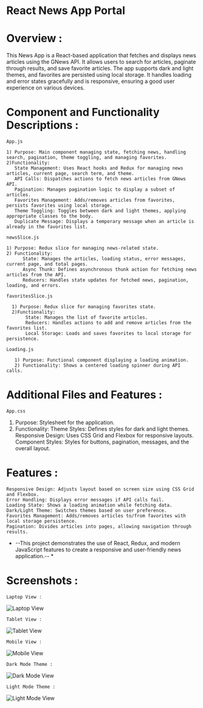 # React News App Portal

# Overview : 
This News App is a React-based application that fetches and displays news articles using the GNews API. It allows users to search for articles, paginate through results, and save favorite articles. The app supports dark and light themes, and favorites are persisted using local storage. It handles loading and error states gracefully and is responsive, ensuring a good user experience on various devices.

# Component and Functionality Descriptions :

`App.js`

    1) Purpose: Main component managing state, fetching news, handling search, pagination, theme toggling, and managing favorites.
    2)Functionality:
       State Management: Uses React hooks and Redux for managing news articles, current page, search term, and theme.
       API Calls: Dispatches actions to fetch news articles from GNews API.
       Pagination: Manages pagination logic to display a subset of articles.
       Favorites Management: Adds/removes articles from favorites, persists favorites using local storage.
       Theme Toggling: Toggles between dark and light themes, applying appropriate classes to the body.
       Duplicate Message: Displays a temporary message when an article is already in the favorites list.
       
`newsSlice.js`

    1) Purpose: Redux slice for managing news-related state.
    2) Functionality:
          State: Manages the articles, loading status, error messages, current page, and total pages.
          Async Thunk: Defines asynchronous thunk action for fetching news articles from the API.
          Reducers: Handles state updates for fetched news, pagination, loading, and errors.
          
`favoritesSlice.js`

      1) Purpose: Redux slice for managing favorites state.
      2)Functionality:
           State: Manages the list of favorite articles.
           Reducers: Handles actions to add and remove articles from the favorites list.
           Local Storage: Loads and saves favorites to local storage for persistence.
           
`Loading.js`

       1) Purpose: Functional component displaying a loading animation.
       2) Functionality: Shows a centered loading spinner during API calls.

# Additional Files and Features :

`App.css`

   1) Purpose: Stylesheet for the application.
   2) Functionality:
         Theme Styles: Defines styles for dark and light themes.
         Responsive Design: Uses CSS Grid and Flexbox for responsive layouts.
         Component Styles: Styles for buttons, pagination, messages, and the overall layout.

# Features :

    Responsive Design: Adjusts layout based on screen size using CSS Grid and Flexbox.
    Error Handling: Displays error messages if API calls fail.
    Loading State: Shows a loading animation while fetching data.
    Dark/Light Theme: Switches themes based on user preference.
    Favorites Management: Adds/removes articles to/from favorites with local storage persistence.
    Pagination: Divides articles into pages, allowing navigation through results.

    
* --This project demonstrates the use of React, Redux, and modern JavaScript features to create a responsive and user-friendly news application.-- *

# Screenshots :

    Laptop View : 
![Laptop View](https://github.com/Kunal-Deep011/News-Application/assets/117732649/f00e9719-8b11-43cb-adc2-9a9cddbf6e0f)

    Tablet View :
![Tablet View](https://github.com/Kunal-Deep011/News-Application/assets/117732649/860a70c0-3b8c-4695-954a-f85a8e17874e)

    Mobile View :
![Mobile View](https://github.com/Kunal-Deep011/News-Application/assets/117732649/cae39ff0-1d25-4e00-b472-aaad6176bd3a)

    Dark Mode Theme :
![Dark Mode View](https://github.com/Kunal-Deep011/News-Application/assets/117732649/bf82a168-ce45-4dc3-9191-f10c405b0f6e)

    Light Mode Theme :
![Light Mode View](https://github.com/Kunal-Deep011/News-Application/assets/117732649/3683d659-93cd-42e8-b2fb-8b8e12d981ae)
